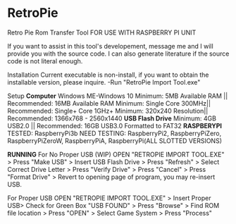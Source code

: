 # RetroPie
Retro Pie Rom Transfer Tool
FOR USE WITH RASPBERRY PI UNIT

If you want to assist in this tool's developement, message me and I will provide you with the source code.  I can also generate literature if the source code is not literal enough.


Installation
 Current executable is non-install, if you want to obtain the installable version, please inquire.
-Run "RetroPie Import Tool.exe"

Setup
 __Computer__
  Windows ME-Windows 10
  Minimum: 5MB Available RAM || Recommended: 16MB Available RAM
  Minimum: Single Core 300MHz|| Recommended: Single+ Core 1GHz+
  Minimum: 320x240 Resolution|| Recommended: 1366x768 - 2560x1440
 __USB Flash Drive__
  Minimum: 4GB USB2.0        || Recommended: 16GB USB3.0
  Formatted to FAT32
 __RASPBERYPI__
  TESTED: RaspberryPi3b
  NEED TESTING: RaspberryPi2, RaspberryPiZero, RaspberryPiZeroW, RaspberryPiA, RaspberryPi(ALL SLOTTED VERSIONS)

 __RUNNING__
 For No Proper USB (WIP)
OPEN "RETROPIE IMPORT TOOL.EXE" > Press "Make USB" > Insert USB Flash Drive > Press "Refresh" > Select Correct Drive Letter >
  Press "Verify Drive" > Press "Cancel" > Press "Format Drive" > Revert to opening page of program, you may re-insert USB.
  
 For Proper USB
OPEN "RETROPIE IMPORT TOOL.EXE" > Insert Proper USB> Check for Green Box "USB FOUND" > Press "Browse" > Find ROM file location > Press "OPEN" > Select Game System > Press "Process"




